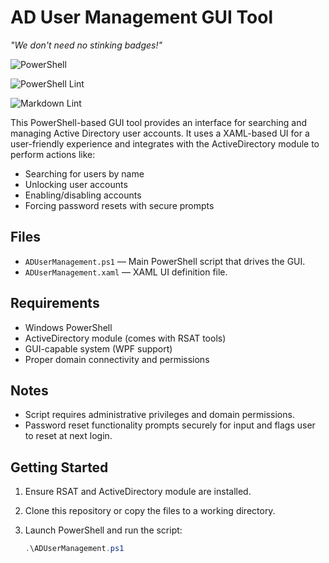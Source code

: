 # AD User Management GUI Tool

_"We don't need no stinking badges!"_

![PowerShell](https://img.shields.io/badge/language-PowerShell-5391FE?logo=powershell&logoColor=white)

![PowerShell Lint](https://github.com/jason-adams-eng/ADUserGUI/actions/workflows/lint.yml/badge.svg)

![Markdown Lint](https://github.com/jason-adams-eng/ADUserGUI/actions/workflows/mdlint.yml/badge.svg)

This PowerShell-based GUI tool provides an interface for searching and managing Active Directory user accounts. It uses a XAML-based UI for a user-friendly experience and integrates with the ActiveDirectory module to perform actions like:

- Searching for users by name
- Unlocking user accounts
- Enabling/disabling accounts
- Forcing password resets with secure prompts

## Files

- `ADUserManagement.ps1` — Main PowerShell script that drives the GUI.
- `ADUserManagement.xaml` — XAML UI definition file.

## Requirements

- Windows PowerShell
- ActiveDirectory module (comes with RSAT tools)
- GUI-capable system (WPF support)
- Proper domain connectivity and permissions

## Notes

- Script requires administrative privileges and domain permissions.
- Password reset functionality prompts securely for input and flags user to reset at next login.

## Getting Started

1. Ensure RSAT and ActiveDirectory module are installed.
2. Clone this repository or copy the files to a working directory.
3. Launch PowerShell and run the script:

   ```powershell
   .\ADUserManagement.ps1
   ```
